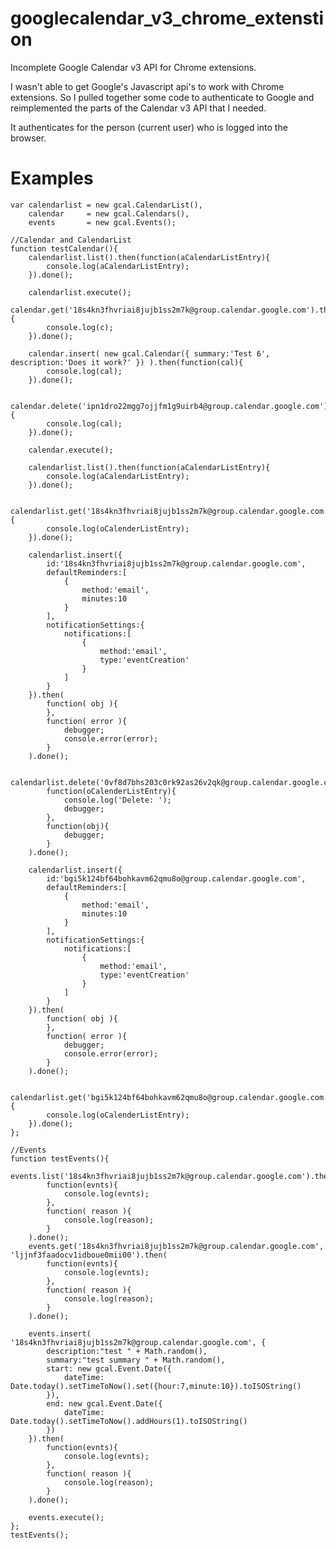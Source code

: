 googlecalendar_v3_chrome_extenstion
===================================

Incomplete Google Calendar v3 API for Chrome extensions.

I wasn't able to get Google's Javascript api's to work with Chrome extensions. So I pulled together some code to authenticate to Google and reimplemented the parts of the Calendar v3 API that I needed. 

It authenticates for the person (current user) who is logged into the browser.

Examples
=========
    var calendarlist = new gcal.CalendarList(),
        calendar     = new gcal.Calendars(),
        events       = new gcal.Events();
    
    //Calendar and CalendarList
    function testCalendar(){
        calendarlist.list().then(function(aCalendarListEntry){
            console.log(aCalendarListEntry);
        }).done();

        calendarlist.execute();
        calendar.get('18s4kn3fhvriai8jujb1ss2m7k@group.calendar.google.com').then(function(c){
            console.log(c);
        }).done();

        calendar.insert( new gcal.Calendar({ summary:'Test 6', description:'Does it work?' }) ).then(function(cal){
            console.log(cal);
        }).done();

        calendar.delete('ipn1dro22mgg7ojjfm1g9uirb4@group.calendar.google.com').then(function(cal){
            console.log(cal);
        }).done();

        calendar.execute();

        calendarlist.list().then(function(aCalendarListEntry){
            console.log(aCalendarListEntry);
        }).done();

        calendarlist.get('18s4kn3fhvriai8jujb1ss2m7k@group.calendar.google.com').then(function(oCalenderListEntry){
            console.log(oCalenderListEntry);
        }).done();

        calendarlist.insert({
            id:'18s4kn3fhvriai8jujb1ss2m7k@group.calendar.google.com',
            defaultReminders:[
                {
                    method:'email',
                    minutes:10
                }
            ],
            notificationSettings:{
                notifications:[
                    {
                        method:'email',
                        type:'eventCreation'
                    }
                ]
            }
        }).then(
            function( obj ){
            },
            function( error ){
                debugger;
                console.error(error);
            }
        ).done();

        calendarlist.delete('0vf8d7bhs203c0rk92as26v2qk@group.calendar.google.com').then(
            function(oCalenderListEntry){
                console.log('Delete: ');
                debugger;
            },
            function(obj){
                debugger;
            }
        ).done();

        calendarlist.insert({
            id:'bgi5k124bf64bohkavm62qmu8o@group.calendar.google.com',
            defaultReminders:[
                {
                    method:'email',
                    minutes:10
                }
            ],
            notificationSettings:{
                notifications:[
                    {
                        method:'email',
                        type:'eventCreation'
                    }
                ]
            }
        }).then(
            function( obj ){
            },
            function( error ){
                debugger;
                console.error(error);
            }
        ).done();

        calendarlist.get('bgi5k124bf64bohkavm62qmu8o@group.calendar.google.com').then(function(oCalenderListEntry){
            console.log(oCalenderListEntry);
        }).done();
    };

    //Events
    function testEvents(){
        events.list('18s4kn3fhvriai8jujb1ss2m7k@group.calendar.google.com').then(
            function(evnts){
                console.log(evnts);
            },
            function( reason ){
                console.log(reason);
            }
        ).done();
        events.get('18s4kn3fhvriai8jujb1ss2m7k@group.calendar.google.com', 'ljjnf3faadocv1idboue0mii00').then(
            function(evnts){
                console.log(evnts);
            },
            function( reason ){
                console.log(reason);
            }
        ).done();

        events.insert( '18s4kn3fhvriai8jujb1ss2m7k@group.calendar.google.com', {
            description:"test " + Math.random(),
            summary:"test summary " + Math.random(),
            start: new gcal.Event.Date({
                dateTime: Date.today().setTimeToNow().set({hour:7,minute:10}).toISOString()
            }),
            end: new gcal.Event.Date({
                dateTime: Date.today().setTimeToNow().addHours(1).toISOString()
            })
        }).then(
            function(evnts){
                console.log(evnts);
            },
            function( reason ){
                console.log(reason);
            }
        ).done();

        events.execute();
    };
    testEvents();

